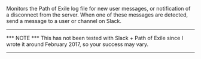 Monitors the Path of Exile log file for new user messages, or notification of
a disconnect from the server.  When one of these messages are detected, send a
message to a user or channel on Slack.  

***
*** NOTE *** This has not been tested with Slack + Path of Exile since I wrote
it around February 2017, so your success may vary.
***
